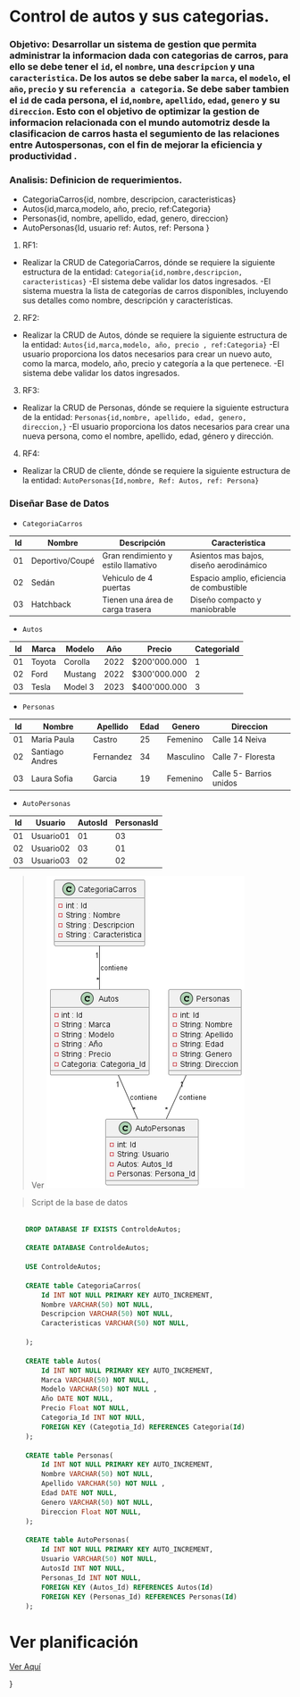 # Control de autos y sus categorias.

### Objetivo: Desarrollar un sistema de gestion que permita administrar la informacion dada con categorias de carros, para ello se debe tener el `id`, el `nombre`, una `descripcion` y una `caracteristica`. De los autos se debe saber la `marca`, el `modelo`, el `año`, `precio` y su `referencia a categoria`. Se debe saber tambien el `id` de cada persona, el `id`,`nombre`, `apellido`, `edad`, `genero` y su `direccion`. Esto con el objetivo de optimizar la gestion de informacion relacionada con el mundo automotriz desde la clasificacion de carros hasta el segumiento de las relaciones entre Autospersonas, con el fin de mejorar la eficiencia y productividad .


### Analisis: Definicion de requerimientos.

* CategoriaCarros{id, nombre, descripcion, caracteristicas}
* Autos{id,marca,modelo, año, precio, ref:Categoria}
* Personas{id, nombre, apellido, edad, genero, direccion}
* AutoPersonas{Id, usuario  ref: Autos, ref: Persona }

1. RF1:
* Realizar la CRUD de CategoriaCarros, dónde se requiere la siguiente estructura de la entidad: `Categoria{id,nombre,descripcion, caracteristicas}`
-El sistema debe validar los datos ingresados.
-El sistema muestra la lista de categorías de carros disponibles, incluyendo sus detalles como nombre, descripción y características.

2. RF2:
* Realizar la CRUD de Autos, dónde se requiere la siguiente estructura de la entidad: `Autos{id,marca,modelo, año, precio , ref:Categoria}`
-El usuario proporciona los datos necesarios para crear un nuevo auto, como la marca, modelo, año, precio y categoría a la que pertenece.
-El sistema debe validar los datos ingresados.

3. RF3:
* Realizar la CRUD de Personas, dónde se requiere la siguiente estructura de la entidad: `Personas{id,nombre, apellido, edad, genero, direccion,}`
-El usuario proporciona los datos necesarios para crear una nueva persona, como el nombre, apellido, edad, género y dirección.

4. RF4:
* Realizar la CRUD de cliente, dónde se requiere la siguiente estructura de la entidad: `AutoPersonas{Id,nombre, Ref: Autos, ref: Persona}`


### Diseñar Base de Datos

* `CategoriaCarros`

| Id | Nombre         |        Descripción                 |        Caracteristica                        | 
|----|----------------|------------------------------------|----------------------------------------------|
| 01 |Deportivo/Coupé |Gran rendimiento y estilo llamativo |Asientos mas bajos, diseño aerodinámico       |     
| 02 |Sedán           |Vehiculo de 4 puertas               |Espacio amplio, eficiencia de combustible     | 
| 03 |Hatchback       |Tienen una área de carga trasera    |Diseño compacto y maniobrable                 | 

* `Autos`

| Id |Marca  | Modelo    | Año   |Precio       | CategoriaId|
|----|-------|-----------|-------|-------------|------------|
| 01 |Toyota |Corolla    |2022   |$200'000.000 |     1      |
| 02 |Ford   |Mustang    |2022   |$300'000.000 |     2      |
| 03 |Tesla  |Model 3    |2023   |$400'000.000 |     3      |

* `Personas`

| Id |Nombre          | Apellido | Edad |Genero     | Direccion              |
|----|----------------|----------|------|-----------|------------------------|
| 01 |Maria Paula     |Castro    |25    |Femenino   |Calle 14 Neiva          |
| 02 |Santiago Andres |Fernandez |34    |Masculino  |Calle 7- Floresta       |
| 03 |Laura Sofia     |Garcia    |19    |Femenino   |Calle 5- Barrios unidos |

* `AutoPersonas`

| Id | Usuario  |  AutosId | PersonasId | 
|----|----------|----------|------------|
| 01 |Usuario01 |     01   |  03        |
| 02 |Usuario02 |     03   |  01        |
| 03 |Usuario03 |     02   |  02        |

> Ver
![Modelo Relacional del Ejercicio](MR.png)



> Script de la base de datos
```sql

    DROP DATABASE IF EXISTS ControldeAutos;

    CREATE DATABASE ControldeAutos;

    USE ControldeAutos;

    CREATE table CategoriaCarros(
        Id INT NOT NULL PRIMARY KEY AUTO_INCREMENT,
        Nombre VARCHAR(50) NOT NULL,
        Descripcion VARCHAR(50) NOT NULL,
        Caracteristicas VARCHAR(50) NOT NULL,
        
    ); 

    CREATE table Autos(
        Id INT NOT NULL PRIMARY KEY AUTO_INCREMENT,
        Marca VARCHAR(50) NOT NULL,
        Modelo VARCHAR(50) NOT NULL ,
        Año DATE NOT NULL,
        Precio Float NOT NULL,
        Categoria_Id INT NOT NULL,
        FOREIGN KEY (Categotia_Id) REFERENCES Categoria(Id)
    ); 

    CREATE table Personas(
        Id INT NOT NULL PRIMARY KEY AUTO_INCREMENT,
        Nombre VARCHAR(50) NOT NULL,
        Apellido VARCHAR(50) NOT NULL ,
        Edad DATE NOT NULL,
        Genero VARCHAR(50) NOT NULL,
        Direccion Float NOT NULL,
    );

    CREATE table AutoPersonas(
        Id INT NOT NULL PRIMARY KEY AUTO_INCREMENT,
        Usuario VARCHAR(50) NOT NULL,
        AutosId INT NOT NULL,
        Personas_Id INT NOT NULL,
        FOREIGN KEY (Autos_Id) REFERENCES Autos(Id)
        FOREIGN KEY (Personas_Id) REFERENCES Personas(Id)
    );    

```
# Ver planificación 
[Ver Aquí](https://trello.com/b/PXKpq815/parcial2)


}

 



